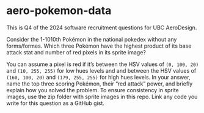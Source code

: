 # aero-pokemon-data

This is Q4 of the 2024 software recruitment questions for UBC AeroDesign.

Consider the 1-1010th Pokémon in the national pokedex without any forms/formes. Which three Pokémon have the highest product of its base attack stat and number of red pixels in its sprite image?

You can assume a pixel is red if it’s between the HSV values of `(0, 100, 20)` and `(10, 255, 255)` for low hues levels and and between the HSV values of `(160, 100, 20)` and `(179, 255, 255)` for high hues levels. In your answer, name the top three scoring Pokémon, their “red attack” power, and briefly explain how you solved the problem. To ensure consistency in sprite images, use the zip folder with sprite images in this repo. Link any code you write for this question as a GitHub gist.
